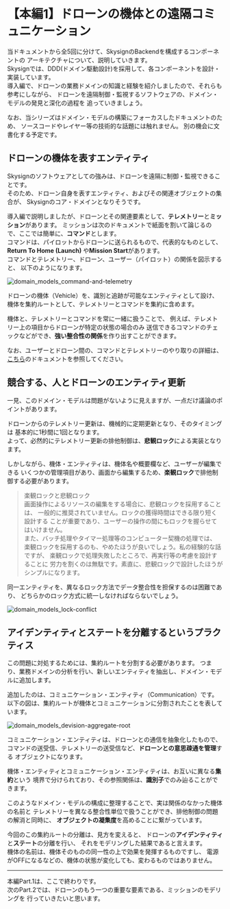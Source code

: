 # 【本編1】ドローンの機体との遠隔コミュニケーション

当ドキュメントから全5回に分けて、SkysignのBackendを構成するコンポーネントの
アーキテクチャについて、説明していきます。  
Skysignでは、DDD(ドメイン駆動設計)を採用して、各コンポーネントを設計・実装しています。  
導入編で、ドローンの業務ドメインの知識と経験を紹介しましたので、それらも参考にしながら、
ドローンを遠隔制御・監視するソフトウェアの、ドメイン・モデルの発見と深化の過程を
追っていきましょう。

なお、当シリーズはドメイン・モデルの構築にフォーカスしたドキュメントのため、
ソースコードやレイヤー等の技術的な話題には触れません。
別の機会に文書化する予定です。

## ドローンの機体を表すエンティティ
Skysignのソフトウェアとしての強みは、ドローンを遠隔に制御・監視できることです。  
そのため、ドローン自身を表すエンティティ、およびその関連オブジェクトの集合が、
Skysignのコア・ドメインとなりそうです。

導入編で説明しましたが、ドローンとその関連要素として、**テレメトリー**と**ミッション**があります。
ミッションは次のドキュメントで紙面を割いて論じるので、ここでは簡単に、**コマンド**とします。  
コマンドは、パイロットからドローンに送られるもので、代表的なものとして、
**Return To Home \(Launch\)** や**Mission Start**があります。  
コマンドとテレメトリー、ドローン、ユーザー（パイロット）の関係を図示すると、
以下のようになります。

![domain_models_command-and-telemetry](https://user-images.githubusercontent.com/27773127/113294315-cacc4f80-9331-11eb-9d04-4cbf9eef0fa7.png)

ドローンの機体（Vehicle）を、識別と追跡が可能なエンティティとして設け、
機体を集約ルートとして、テレメトリーとコマンドを集約に含めます。

機体と、テレメトリーとコマンドを常に一緒に扱うことで、
例えば、テレメトリー上の項目からドローンが特定の状態の場合のみ
送信できるコマンドのチェックなどができ、**強い整合性の関係**を作り出すことができます。

なお、ユーザーとドローン間の、コマンドとテレメトリーのやり取りの詳細は、
[こちら](../concepts.md)のドキュメントを参照してください。

## 競合する、人とドローンのエンティティ更新
一見、このドメイン・モデルは問題がないように見えますが、一点だけ議論のポイントがあります。

ドローンからのテレメトリー更新は、機械的に定期更新となり、そのタイミングは
基本的に1秒間に1回となります。  
よって、必然的にテレメトリー更新の排他制御は、**悲観ロック**による実装となります。

しかしながら、機体・エンティティは、機体名や概要欄など、ユーザーが編集できる
いくつかの管理項目があり、画面から編集するため、**楽観ロック**で排他制御する必要があります。

> 楽観ロックと悲観ロック  
> 画面操作によるリソースの編集をする場合に、悲観ロックを採用することは、
> 一般的に推奨されていません。ロックの獲得時間はできる限り短く設計する
> ことが重要であり、ユーザーの操作の間にもロックを握らせてはいけません。  
> また、バッチ処理やタイマー処理等のコンピューター契機の処理では、
> 楽観ロックを採用するのも、やめたほうが良いでしょう。私の経験的な話ですが、
> 楽観ロックで処理失敗したところで、再実行等の考慮を設計することに
> 労力を割くのは無駄です。素直に、悲観ロックで設計したほうがシンプルになります。

同一エンティティを、異なるロック方法でデータ整合性を担保するのは困難であり、
どちらかのロック方式に統一しなければならないでしょう。  

![domain_models_lock-conflict](https://user-images.githubusercontent.com/27773127/113294391-e0417980-9331-11eb-8854-4acb1f283b6a.png)

## アイデンティティとステートを分離するというプラクティス
この問題に対処するためには、集約ルートを分割する必要があります。
つまり、業務ドメインの分析を行い、新しいエンティティを抽出し、ドメイン・モデルに追加します。

追加したのは、コミュニケーション・エンティティ（Communication）です。
以下の図は、集約ルートが機体とコミュニケーションに分割されたことを表しています。

![domain_models_devision-aggregate-root](https://user-images.githubusercontent.com/27773127/113294438-f3544980-9331-11eb-9a43-e9dad66517eb.png)

コミュニケーション・エンティティは、ドローンとの通信を抽象化したもので、
コマンドの送受信、テレメトリーの送受信など、**ドローンとの意思疎通を管理**する
オブジェクトになります。

機体・エンティティとコミュニケーション・エンティティは、お互いに異なる**集約**という
境界で分けられており、その参照関係は、**識別子**でのみ辿ることができます。

このようなドメイン・モデルの構成に整理することで、実は関係のなかった機体の名前と
テレメトリーを異なる整合性単位で扱うことができ、排他制御の問題の解消と同時に、
**オブジェクトの凝集度**を高めることに繋がっています。

今回のこの集約ルートの分離は、見方を変えると、
ドローンの**アイデンティティ**と**ステート**の分離を行い、
それをモデリングした結果であると言えます。  
機体の名前は、機体そのものの同一性の上で効果を発揮するものですし、
電源がOFFになるなどの、機体の状態が変化しても、変わるものではありません。

---

本編Part.1は、ここで終わりです。  
次のPart.2では、ドローンのもう一つの重要な要素である、ミッションのモデリングを
行っていきたいと思います。